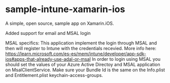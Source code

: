 # sample-intune-xamarin-ios
A simple, open source, sample app on Xamarin.iOS.

Added support for email and MSAL login

MSAL specifics:
This application implement the login through MSAL and then will register to Intune with the credentials recevied. More info here: https://learn.microsoft.com/es-es/mem/intune/developer/app-sdk-ios#apps-that-already-use-adal-or-msal
In order to login using MSAL you should set the values of your Azure Active Directoy and MSAL application on MsalClientService. 
Make sure your Bundle Id is the same on the Info.plist and Entitlement.plist keychain-access-groups.
